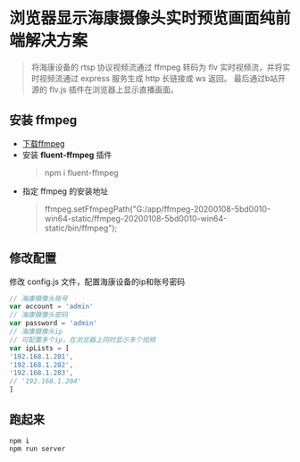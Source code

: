 # 浏览器显示海康摄像头实时预览画面纯前端解决方案
> 将海康设备的 rtsp 协议视频流通过 ffmpeg 转码为 flv 实时视频流，并将实时视频流通过 express 服务生成 http 长链接或 ws 返回。
> 最后通过b站开源的 flv.js 插件在浏览器上显示直播画面。

## 安装 ffmpeg
  - <a href="http://www.ffmpeg.org/download.html" target="_blank">下载ffmpeg</a>
  - 安装 **fluent-ffmpeg** 插件
    > npm i fluent-ffmpeg
  - 指定 ffmpeg 的安装地址
    > ffmpeg.setFfmpegPath("G:/app/ffmpeg-20200108-5bd0010-win64-static/ffmpeg-20200108-5bd0010-win64-static/bin/ffmpeg");
    
    
## 修改配置
  修改 config.js 文件，配置海康设备的ip和账号密码
  ```javascript
// 海康摄像头账号
var account = 'admin'
// 海康摄像头密码
var password = 'admin'
// 海康摄像头ip
// 可配置多个ip，在浏览器上同时显示多个视频
var ipLists = [
  '192.168.1.201',
  '192.168.1.202',
  '192.168.1.203',
  // '192.168.1.204'
]
  
  ```
  
  ## 跑起来
  ```
  npm i
  npm run server
  ```
 